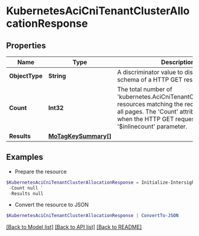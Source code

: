 # KubernetesAciCniTenantClusterAllocationResponse
## Properties

Name | Type | Description | Notes
------------ | ------------- | ------------- | -------------
**ObjectType** | **String** | A discriminator value to disambiguate the schema of a HTTP GET response body. | 
**Count** | **Int32** | The total number of &#39;kubernetes.AciCniTenantClusterAllocation&#39; resources matching the request, accross all pages. The &#39;Count&#39; attribute is included when the HTTP GET request includes the &#39;$inlinecount&#39; parameter. | [optional] 
**Results** | [**MoTagKeySummary[]**](MoTagKeySummary.md) |  | [optional] 

## Examples

- Prepare the resource
```powershell
$KubernetesAciCniTenantClusterAllocationResponse = Initialize-IntersightKubernetesAciCniTenantClusterAllocationResponse  -ObjectType null `
 -Count null `
 -Results null
```

- Convert the resource to JSON
```powershell
$KubernetesAciCniTenantClusterAllocationResponse | ConvertTo-JSON
```

[[Back to Model list]](../README.md#documentation-for-models) [[Back to API list]](../README.md#documentation-for-api-endpoints) [[Back to README]](../README.md)

